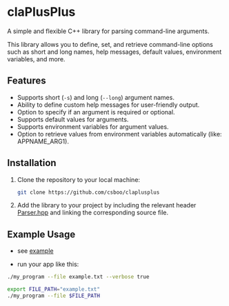 # claPlusPlus

A simple and flexible C++ library for parsing command-line arguments.

This library allows you to define, set, and retrieve command-line options such as short and long names, help messages, default values, environment variables, and more.

## Features

- Supports short (`-s`) and long (`--long`) argument names.
- Ability to define custom help messages for user-friendly output.
- Option to specify if an argument is required or optional.
- Supports default values for arguments.
- Supports environment variables for argument values.
- Option to retrieve values from environment variables automatically (like: APPNAME_ARG1).

## Installation

1. Clone the repository to your local machine:
   ```bash
   git clone https://github.com/csboo/claplusplus
   ```
2. Add the library to your project by including the relevant header [Parser.hpp](include/Parser.hpp) and linking the corresponding source file.

## Example Usage
- see [example](src/example.cpp)

- run your app like this:
```bash
./my_program --file example.txt --verbose true
```
```bash
export FILE_PATH="example.txt"
./my_program --file $FILE_PATH
```
